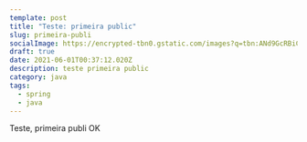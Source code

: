 ```yaml
---
template: post
title: "Teste: primeira public"
slug: primeira-publi
socialImage: https://encrypted-tbn0.gstatic.com/images?q=tbn:ANd9GcRBiCHZrofLvx1vQ7N6mrRdvyYIj2T2S1C8LQ&usqp=CAU
draft: true
date: 2021-06-01T00:37:12.020Z
description: teste primeira public
category: java
tags:
  - spring
  - java
---
```

Teste, primeira publi OK